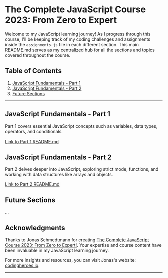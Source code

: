 # The Complete JavaScript Course 2023: From Zero to Expert

Welcome to my JavaScript learning journey! As I progress through this course, I'll be keeping track of my coding challenges and assignments inside the `assignments.js` file in each different section. This main README.md serves as my centralized hub for all the sections and topics covered throughout the course.

## Table of Contents

1. [JavaScript Fundamentals - Part 1](#javascript-fundamentals---part-1)
2. [JavaScript Fundamentals - Part 2](#javascript-fundamentals---part-2)
3. [Future Sections](#future-sections)

---

## JavaScript Fundamentals - Part 1

Part 1 covers essential JavaScript concepts such as variables, data types, operators, and conditionals.

[Link to Part 1 README.md](https://github.com/lele-sf/learning-javascript-zero-to-expert/blob/main/01-Fundamentals-Part-1/starter/README.md)

## JavaScript Fundamentals - Part 2

Part 2 delves deeper into JavaScript, exploring strict mode, functions, and working with data structures like arrays and objects.

[Link to Part 2 README.md](https://github.com/lele-sf/learning-javascript-zero-to-expert/blob/main/02-Fundamentals-Part-2/starter/README.md)


## Future Sections

...


## Acknowledgments

Thanks to Jonas Schmedtmann for creating [The Complete JavaScript Course 2023: From Zero to Expert!](https://www.udemy.com/course/the-complete-javascript-course/). Your expertise and course content have been invaluable in my JavaScript learning journey.

For more insights and resources, you can visit Jonas's website: [codingheroes.io](https://codingheroes.io/).

---
